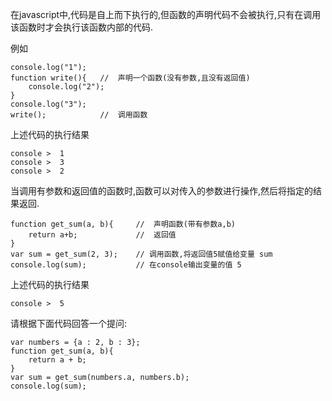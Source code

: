 在javascript中,代码是自上而下执行的,但函数的声明代码不会被执行,只有在调用该函数时才会执行该函数内部的代码.

例如

    console.log("1");
    function write(){	//  声明一个函数(没有参数,且没有返回值)
        console.log("2");
    }
    console.log("3");
    write();			//  调用函数

上述代码的执行结果

    console >  1
    console >  3
    console >  2

当调用有参数和返回值的函数时,函数可以对传入的参数进行操作,然后将指定的结果返回.

    function get_sum(a, b){		//  声明函数(带有参数a,b)
        return a+b;				//  返回值
    }
    var sum = get_sum(2, 3);	// 调用函数,将返回值5赋值给变量 sum
    console.log(sum);			// 在console输出变量的值 5

上述代码的执行结果

    console >  5

请根据下面代码回答一个提问:

    var numbers = {a : 2, b : 3};
    function get_sum(a, b){
        return a + b;
    }
    var sum = get_sum(numbers.a, numbers.b);
    console.log(sum);

